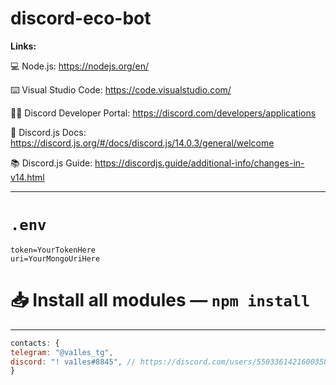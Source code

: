 # discord-eco-bot

**Links:**

💻 Node.js: https://nodejs.org/en/

⌨️ Visual Studio Code: https://code.visualstudio.com/

🧑‍💻 Discord Developer Portal: https://discord.com/developers/applications

📑 Discord.js Docs: https://discord.js.org/#/docs/discord.js/14.0.3/general/welcome

📚 Discord.js Guide: https://discordjs.guide/additional-info/changes-in-v14.html

---
# `.env`
```Shell
token=YourTokenHere
uri=YourMongoUriHere
```

# 📥 Install all modules — `npm install`

---
```js
contacts: {
telegram: "@va1les_tg",
discord: "! va1les#8845", // https://discord.com/users/550336142160035840
}
```